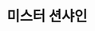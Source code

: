 ---
title: "미스터 션샤인"
dateAndLocation: "July 4th"
description: "A Korean boy from a poor family who ends up in the United States after the 1871 Shinmiyangyo incident returns to his homeland during a historical turning point. Now an officer with the American military, Eugene falls in love with Ae-sin, an aristocrat's daughter, and discovers a dark scheme to colonize the country from which he once fled. Ae-sin tries to figure out if Eugene is a friend as they wonders what the English word 'love' means."
image: "/images/events/mrsunshine.webp"
signUpLink: "https://www.imdb.com/title/tt7094780/"
---
